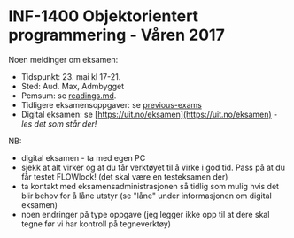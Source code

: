 INF-1400 Objektorientert programmering - Våren 2017
================================

Noen meldinger om eksamen:

* Tidspunkt: 23. mai kl 17-21.
* Sted: Aud. Max, Admbygget
* Pemsum: se [readings.md](readings.md).
* Tidligere eksamensoppgaver: se [previous-exams](previous-exams)
* Digital eksamen: se [https://uit.no/eksamen](https://uit.no/eksamen) - *les det som står der!*

NB:
- digital eksamen - ta med egen PC
- sjekk at alt virker og at du får verktøyet til å virke i god tid. Pass på at du får testet FLOWlock! (det skal være en testeksamen der)
- ta kontakt med eksamensadministrasjonen så tidlig som mulig hvis det blir behov for å låne utstyr (se "låne" under informasjonen om digital eksamen)
- noen endringer på type oppgave (jeg legger ikke opp til at dere skal tegne før vi har kontroll på tegneverktøy)


